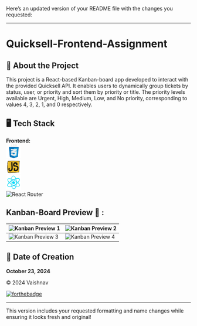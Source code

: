 Here’s an updated version of your README file with the changes you requested:

---

# Quicksell-Frontend-Assignment

## 📌 About the Project
This project is a React-based Kanban-board app developed to interact with the provided Quicksell API. It enables users to dynamically group tickets by status, user, or priority and sort them by priority or title. The priority levels available are Urgent, High, Medium, Low, and No priority, corresponding to values 4, 3, 2, 1, and 0 respectively.

## 🖥️ Tech Stack
**Frontend:**  
<img height="40" src="https://raw.githubusercontent.com/AnmolVerma404/AnmolVerma404/main/gif/css.webp" alt="CSS">  
<img src="https://raw.githubusercontent.com/AnmolVerma404/AnmolVerma404/main/gif/js.webp" height="40" alt="JavaScript">  
<img height="40" src="https://raw.githubusercontent.com/AnmolVerma404/AnmolVerma404/main/gif/react.webp" alt="React">  
<img src="https://img.shields.io/badge/React_Router-CA4245?style=for-the-badge&logo=react-router&logoColor=white" alt="React Router">

## Kanban-Board Preview 🙈 :

| ![Kanban Preview 1](https://github.com/vishal1patidar/Quicksell-Frontend-assignment/assets/79128256/6119f174-c748-40c7-98a9-0b80c5573151) | ![Kanban Preview 2](https://github.com/vishal1patidar/Quicksell-Frontend-assignment/assets/79128256/870bb1a3-33b7-443b-add5-dcc1fc81a4c6) |
|--------------------------------------------------------------------------------------------------|--------------------------------------------------------------------------------------------------|
| ![Kanban Preview 3](https://github.com/vishal1patidar/Quicksell-Frontend-assignment/assets/79128256/ae532c31-ceb8-4414-aae2-735c2b4c40d1) | ![Kanban Preview 4](https://github.com/vishal1patidar/Quicksell-Frontend-assignment/assets/79128256/bf8202a8-6633-49b2-8e26-19f0db1e17ce) |

## 📅 Date of Creation
**October 23, 2024**

© 2024 Vaishnav

[![forthebadge](https://forthebadge.com/images/badges/built-with-love.svg)](https://forthebadge.com)

---

This version includes your requested formatting and name changes while ensuring it looks fresh and original!